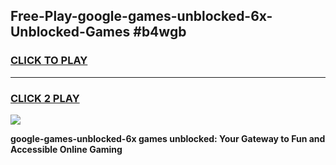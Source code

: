 
## Free-Play-google-games-unblocked-6x-Unblocked-Games #b4wgb
<h3>
<a href="https://news.freeplayer.one?title=google-games-unblocked-6x&ref=8M">CLICK TO PLAY</a></h3>
<hr>

<h3>
<a href="https://news.freeplayer.one?title=google-games-unblocked-6x&ref=8M">CLICK 2 PLAY</a>
  
</h3>

<a href="https://news.freeplayer.one?title=google-games-unblocked-6x&ref=8M"><img src="https://clearcache.store/games.png"></a>


**google-games-unblocked-6x games unblocked: Your Gateway to Fun and Accessible Online Gaming**
